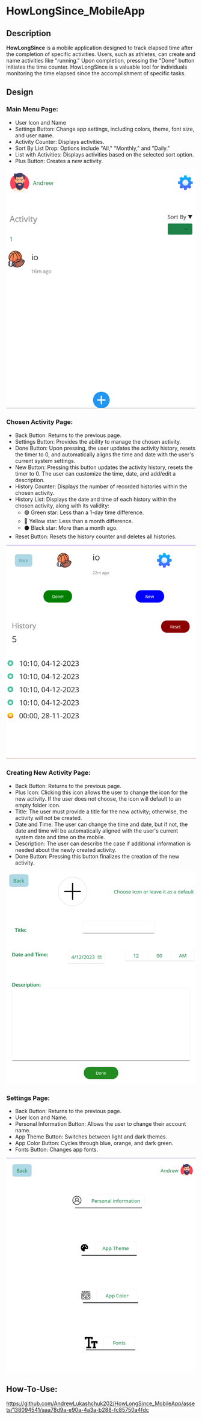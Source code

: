 # HowLongSince_MobileApp

## Description

**HowLongSince** is a mobile application designed to track elapsed time after the completion of specific activities. Users, such as athletes, can create and name activities 
like "running." Upon completion, pressing the "Done" button initiates the time counter. HowLongSince is a valuable tool for individuals monitoring the time elapsed since the 
accomplishment of specific tasks.

## Design

### Main Menu Page:

- User Icon and Name
- Settings Button: Change app settings, including colors, theme, font size, and user name.
- Activity Counter: Displays activities.
- Sort By List Drop: Options include "All," "Monthly," and "Daily."
- List with Activities: Displays activities based on the selected sort option.
- Plus Button: Creates a new activity.

![Main Menu Page](Images/MainMenu.png)

### Chosen Activity Page:
- Back Button: Returns to the previous page.
- Settings Button: Provides the ability to manage the chosen activity.
- Done Button: Upon pressing, the user updates the activity history, resets the timer to 0, and automatically aligns the time and date with the user's current system settings.
- New Button: Pressing this button updates the activity history, resets the timer to 0. The user can customize the time, date, and add/edit a description.
- History Counter: Displays the number of recorded histories within the chosen activity.
- History List: Displays the date and time of each history within the chosen activity, along with its validity:
  - 🟢 Green star: Less than a 1-day time difference.
  - 💛 Yellow star: Less than a month difference.
  - ⚫ Black star: More than a month ago.
- Reset Button: Resets the history counter and deletes all histories.

![Chosen Activity Page](Images/ChosenActivityPage.png)

### Creating New Activity Page:

- Back Button: Returns to the previous page.
- Plus Icon: Clicking this icon allows the user to change the icon for the new activity. If the user does not choose, the icon will default to an empty folder icon.
- Title: The user must provide a title for the new activity; otherwise, the activity will not be created.
- Date and Time: The user can change the time and date, but if not, the date and time will be automatically aligned with the user's current system date and time on the mobile.
- Description: The user can describe the case if additional information is needed about the newly created activity.
- Done Button: Pressing this button finalizes the creation of the new activity.

![Creating New Event Page](Images/CreatingNewEvent.png)

### Settings Page:

- Back Button: Returns to the previous page.
- User Icon and Name.
- Personal Information Button: Allows the user to change their account name.
- App Theme Button: Switches between light and dark themes.
- App Color Button: Cycles through blue, orange, and dark green.
- Fonts Button: Changes app fonts.

![Settings Page](Images/SettingsPage.png)

## How-To-Use:
https://github.com/AndrewLukashchuk202/HowLongSince_MobileApp/assets/138094541/aaa78d9a-e90a-4a3a-b288-fc85750a4fdc




